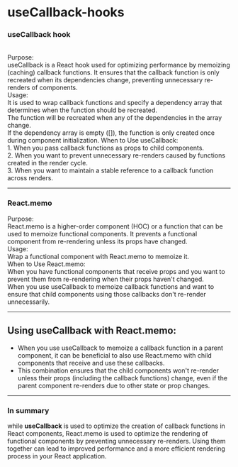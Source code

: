 # useCallback-hooks

 <h3>useCallback hook</h3>
      <p>
        <br /> Purpose:
        <br />
        useCallback is a React hook used for optimizing performance by memoizing
        (caching) callback functions. It ensures that the callback function is
        only recreated when its dependencies change, preventing unnecessary
        re-renders of components.
        <br /> Usage:
        <br /> It is used to wrap callback functions and specify a dependency
        array that determines when the function should be recreated.
        <br />
        The function will be recreated when any of the dependencies in the array
        change.
        <br />
        If the dependency array is empty ([]), the function is only created once
        during component initialization. When to Use useCallback:
        <br />
        1. When you pass callback functions as props to child components.
        <br /> 2. When you want to prevent unnecessary re-renders caused by
        functions created in the render cycle.
        <br /> 3. When you want to maintain a stable reference to a callback
        function across renders.
      </p>
      <hr />
      <h3>React.memo</h3>
      <p>
        Purpose:
        <br /> React.memo is a higher-order component (HOC) or a function that
        can be used to memoize functional components. It prevents a functional
        component from re-rendering unless its props have changed.
        <br />
        Usage: <br /> Wrap a functional component with React.memo to memoize it.
        <br />
        When to Use React.memo:
        <br />
        When you have functional components that receive props and you want to
        prevent them from re-rendering when their props haven't changed.
        <br />
        When you use useCallback to memoize callback functions and want to
        ensure that child components using those callbacks don't re-render
        unnecessarily.
      </p>
      <hr />
      <h2>Using useCallback with React.memo:</h2>
      <p>
        <ul>
          <li>
            When you use useCallback to memoize a callback function in a parent
            component, it can be beneficial to also use React.memo with child
            components that receive and use these callbacks.
          </li>
          <li>
            This combination ensures that the child components won't re-render
            unless their props (including the callback functions) change, even
            if the parent component re-renders due to other state or prop
            changes.
          </li>
        </ul>
      </p>
      <hr />
      <h3>In summary</h3>
      <p>
        while <b>useCallback</b> is used to optimize the creation of callback
        functions in React components, React.memo is used to optimize the
        rendering of functional components by preventing unnecessary re-renders.
        Using them together can lead to improved performance and a more
        efficient rendering process in your React application.
      </p>
